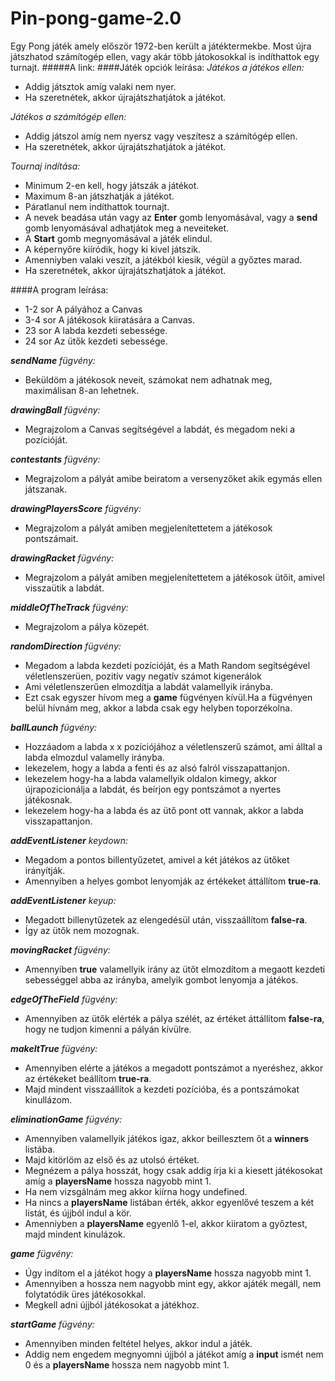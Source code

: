# Pin-pong-game-2.0

Egy Pong játék amely először 1972-ben került a játéktermekbe.
Most újra játszhatod számítogép ellen, vagy akár több játokosokkal is indíthattok egy turnajt.
#####A link: 
####Játék opciók leírása:
*Játékos a játékos ellen:*
   - Addig játsztok amíg valaki nem nyer.
   - Ha szeretnétek, akkor újrajátszhatjátok a játékot. 
  
*Játékos a számítógép ellen:*
  - Addig játszol amíg nem nyersz vagy veszítesz a számítógép ellen.
  - Ha szeretnétek, akkor újrajátszhatjátok a játékot. 

*Tournaj indítása:*
  - Minimum 2-en kell, hogy játszák a játékot.
  - Maximum 8-an játszhatják a játékot.
  - Páratlanul nem indíthattok tournajt.
  - A nevek beadása után vagy az **Enter** gomb lenyomásával, vagy a **send** gomb lenyomásával adhatjátok meg a neveiteket.
  - A **Start** gomb megnyomásával a játék elindul.
  - A képernyőre kiíródik, hogy ki kivel játszik.
  - Amenniyben valaki veszít, a játékból kiesik, végül a győztes marad.
  - Ha szeretnétek, akkor újrajátszhatjátok a játékot. 


####A program leírása:
- 1-2 sor A pályához a Canvas
- 3-4 sor A játékosok kiiratására a Canvas.
- 23 sor A labda kezdeti sebessége.
- 24 sor Az ütők kezdeti sebessége.
  
***sendName** fügvény:*
  - Beküldöm a játékosok neveit, számokat nem adhatnak meg, maximálisan 8-an lehetnek.
  
***drawingBall** fügvény:*
  - Megrajzolom a Canvas segítségével a labdát, és megadom   neki a pozícióját.

***contestants** fügvény:*
  - Megrajzolom a pályát amibe beiratom a versenyzőket akik egymás ellen játszanak.

***drawingPlayersScore** fügvény:*
  - Megrajzolom a pályát amiben megjelenítettetem a játékosok pontszámait.

***drawingRacket** fügvény:*
  - Megrajzolom a pályát amiben megjelenítettetem a játékosok ütőit, amivel visszaütik a labdát.

***middleOfTheTrack** fügvény:*
  - Megrajzolom a pálya közepét.

***randomDirection** fügvény:*
  - Megadom a labda kezdeti pozícióját, és a Math Random segítségével véletlenszerüen, pozitív vagy negatív számot kigenerálok
  - Ami véletlenszerűen elmozdítja a labdát valamellyik irányba. 
  - Ezt csak egyszer hívom meg a **game** fügvényen kívül.Ha a fügvényen belül hívnám meg, akkor a labda csak egy helyben toporzékolna.

***ballLaunch** fügvény:*
  - Hozzáadom a labda x x pozíciójához a véletlenszerű számot, ami álltal a labda elmozdul valamelly irányba.
  - lekezelem, hogy a labda a fenti és az alsó falról visszapattanjon.
  - lekezelem hogy-ha a labda valamellyik oldalon kimegy, akkor újrapozicionálja a labdát, és beírjon egy pontszámot a nyertes játékosnak.
  - lekezelem hogy-ha a labda és az ütő pont ott vannak, akkor a labda visszapattanjon.

***addEventListener** keydown:*
  - Megadom a pontos billentyűzetet, amivel a két játékos az ütőket irányítják.
  - Amennyiben a helyes gombot lenyomják az értékeket áttállítom **true-ra**.

***addEventListener** keyup:*
  - Megadott billenytűzetek az elengedésül után, visszaállítom **false-ra**.
  - Így az ütők nem mozognak.

***movingRacket** fügvény:*
  - Amennyiben **true** valamellyik irány az ütőt elmozdítom a megaott kezdeti sebességgel abba az irányba, amelyik gombot lenyomja a játékos.

***edgeOfTheField** fügvény:*
  - Amennyiben az ütők elérték a pálya szélét, az értéket áttállítom **false-ra**, hogy ne tudjon kimenni a pályán kívülre.

  ***makeItTrue** fügvény:*
  - Amennyiben elérte a játékos a megadott pontszámot a nyeréshez, akkor az értékeket beállítom **true-ra**.
  - Majd mindent visszaállítok a kezdeti pozícióba, és a pontszámokat kinullázom.

 ***eliminationGame** fügvény:*
  - Amennyiben valamellyik játékos igaz, akkor beillesztem őt a **winners** listába.
  - Majd kitörlöm az első és az utolsó értéket.
  - Megnézem a pálya hosszát, hogy csak addig írja ki a kiesett játékosokat amíg a **playersName** hossza nagyobb mint 1.
  - Ha nem vizsgálnám meg akkor kiírna hogy undefined.
  - Ha nincs a  **playersName** listában érték, akkor egyenlővé teszem a két listát, és újjból indul a kör.
  - Amenniyben a **playersName** egyenlő 1-el, akkor kiiratom a győztest, majd mindent kinulázok.

 ***game** fügvény:*
  - Úgy indítom el a játékot hogy a  **playersName** hossza nagyobb mint 1.
  - Amennyiben a hossza nem nagyobb mint egy, akkor ajáték megáll, nem folytatódik üres játékosokkal.
  - Megkell adni újjból játékosokat a játékhoz.

 ***startGame** fügvény:*
  - Amennyiben minden feltétel helyes, akkor indul a játék.
  - Addig nem engedem megnyomni újjból a játékot amíg a **input** ismét nem 0 és a **playersName** hossza nem nagyobb mint 1.